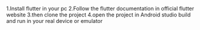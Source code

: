 1.Install flutter in your pc
2.Follow the flutter documentation in official flutter website
3.then clone the project 
4.open the project in Android studio
build and run in your real device or emulator 
